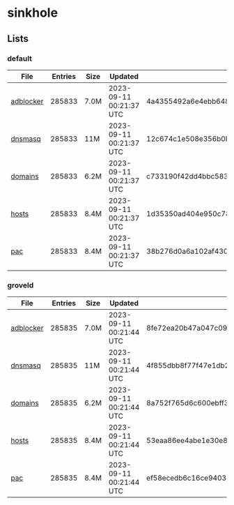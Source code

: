 # sinkhole

## Lists

### default

|File|Entries|Size|Updated|Hash|
|-|-|-|-|-|
|[adblocker](https://raw.githubusercontent.com/groveld/sinkhole/lists/default/adblocker.txt)|285833|7.0M|2023-09-11 00:21:37 UTC|4a4355492a6e4ebb6481e4b939d7a2a064655884a09cf7cc691b4d3ef929969c|
|[dnsmasq](https://raw.githubusercontent.com/groveld/sinkhole/lists/default/dnsmasq.txt)|285833|11M|2023-09-11 00:21:37 UTC|12c674c1e508e356b0b860fffabd14e2817f4e2db50eef61092bef08e3472fde|
|[domains](https://raw.githubusercontent.com/groveld/sinkhole/lists/default/domains.txt)|285833|6.2M|2023-09-11 00:21:37 UTC|c733190f42dd4bbc5831787e0ef03faf900ed2df558f6d594a4cd58e8a1386a7|
|[hosts](https://raw.githubusercontent.com/groveld/sinkhole/lists/default/hosts.txt)|285833|8.4M|2023-09-11 00:21:37 UTC|1d35350ad404e950c78f7777d60e95b01aad5abe8ad673d9ff317598a5d16b79|
|[pac](https://raw.githubusercontent.com/groveld/sinkhole/lists/default/pac.txt)|285833|8.4M|2023-09-11 00:21:37 UTC|38b276d0a6a102af4304f1ed9d04f48f47af39c711f063eeceddeda386eba931|

### groveld

|File|Entries|Size|Updated|Hash|
|-|-|-|-|-|
|[adblocker](https://raw.githubusercontent.com/groveld/sinkhole/lists/groveld/adblocker.txt)|285835|7.0M|2023-09-11 00:21:44 UTC|8fe72ea20b47a047c096ba65ef0936b5919e6e9a0cc0ab7869a8f318bdb0b300|
|[dnsmasq](https://raw.githubusercontent.com/groveld/sinkhole/lists/groveld/dnsmasq.txt)|285835|11M|2023-09-11 00:21:44 UTC|4f855dbb8f77f47e1db216cb0255f9ca5ac009190d071a6850a9fc780745d932|
|[domains](https://raw.githubusercontent.com/groveld/sinkhole/lists/groveld/domains.txt)|285835|6.2M|2023-09-11 00:21:44 UTC|8a752f765d6c600ebff30bba8ecdf4f3414a2302ca29a1f219a087c2bbfbc99d|
|[hosts](https://raw.githubusercontent.com/groveld/sinkhole/lists/groveld/hosts.txt)|285835|8.4M|2023-09-11 00:21:44 UTC|53eaa86ee4abe1e30e8945ab9ea35b1e438fb01e4c627261d8c98a27954b516c|
|[pac](https://raw.githubusercontent.com/groveld/sinkhole/lists/groveld/pac.txt)|285835|8.4M|2023-09-11 00:21:44 UTC|ef58ecedb6c16ce94031cacec768783236d5675a6eb1c7a308555cac0ee08140|
